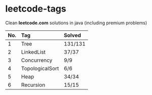 # leetcode-tags

Clean **leetcode.com** solutions in java (including premium problems)

|No.|Tag|Solved|
|:---|:---|:---|
|1|Tree |131/131|
|2|LinkedList|37/37|
|3|Concurrency|9/9|
|4|TopologicalSort|6/6|
|5|Heap|34/34|
|6|Recursion|15/15|
